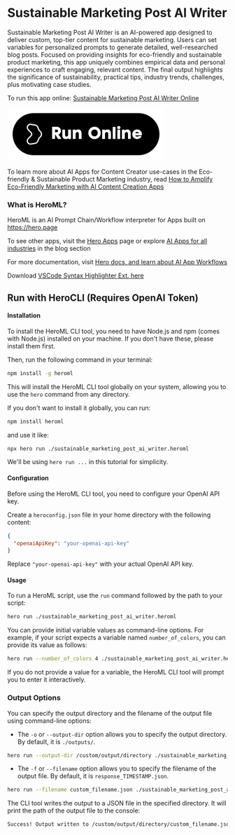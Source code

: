 # Sustainable Marketing Post AI Writer

Sustainable Marketing Post AI Writer is an AI-powered app designed to deliver custom, top-tier content for sustainable marketing. Users can set variables for personalized prompts to generate detailed, well-researched blog posts. Focused on providing insights for eco-friendly and sustainable product marketing, this app uniquely combines empirical data and personal experiences to craft engaging, relevant content. The final output highlights the significance of sustainability, practical tips, industry trends, challenges, plus motivating case studies.

To run this app online: [Sustainable Marketing Post AI Writer Online](https://hero.page/app/sustainable-marketing-post-ai-writer-ai-powered-sustainable-marketing-insights/Mc83w1TBe8MUqKmmZzsz)

[![Run Sustainable Marketing Post AI Writer Online](/assets/run.svg)](https://hero.page/app/sustainable-marketing-post-ai-writer-ai-powered-sustainable-marketing-insights/Mc83w1TBe8MUqKmmZzsz)

To learn more about AI Apps for Content Creator use-cases in the Eco-friendly & Sustainable Product Marketing industry, read [How to Amplify Eco-Friendly Marketing with AI Content Creation Apps](https://hero.page/blog/ai/eco-friendly-and-sustainable-product-marketing/how-to-amplify-eco-friendly-marketing-with-ai-content-creation-apps/170847)

### What is HeroML?
HeroML is an AI Prompt Chain/Workflow interpreter for Apps built on https://hero.page 

To see other apps, visit the [Hero Apps](https://hero.page/apps) page or explore [AI Apps for all industries](https://hero.page/blog) in the blog section

For more documentation, visit [Hero docs, and learn about AI App Workflows](https://hero.page/tutorials/introduction-to-heroml)

Download [VSCode Syntax Highlighter Ext. here](https://marketplace.visualstudio.com/items?itemName=hero-page.heroml)

## Run with HeroCLI (Requires OpenAI Token)

#### Installation

To install the HeroML CLI tool, you need to have Node.js and npm (comes with Node.js) installed on your machine. If you don't have these, please install them first. 

Then, run the following command in your terminal:

```bash
npm install -g heroml
```

This will install the HeroML CLI tool globally on your system, allowing you to use the `hero` command from any directory.

If you don't want to install it globally, you can run:

```bash
npm install heroml
```

and use it like:

```bash
npx hero run ./sustainable_marketing_post_ai_writer.heroml
```

We'll be using `hero run ...` in this tutorial for simplicity.

#### Configuration

Before using the HeroML CLI tool, you need to configure your OpenAI API key. 

Create a `heroconfig.json` file in your home directory with the following content:

```json
{
  "openaiApiKey": "your-openai-api-key"
}
```

Replace `"your-openai-api-key"` with your actual OpenAI API key.

#### Usage

To run a HeroML script, use the `run` command followed by the path to your script:

```bash
hero run ./sustainable_marketing_post_ai_writer.heroml
```

You can provide initial variable values as command-line options. For example, if your script expects a variable named `number_of_colors`, you can provide its value as follows:

```bash
hero run --number_of_colors 4 ./sustainable_marketing_post_ai_writer.heroml
```

If you do not provide a value for a variable, the HeroML CLI tool will prompt you to enter it interactively.

### Output Options

You can specify the output directory and the filename of the output file using command-line options:

- The `-o` or `--output-dir` option allows you to specify the output directory. By default, it is `./outputs/`.

```bash
hero run --output-dir /custom/output/directory ./sustainable_marketing_post_ai_writer.heroml
```

- The `-f` or `--filename` option allows you to specify the filename of the output file. By default, it is `response_TIMESTAMP.json`.

```bash
hero run --filename custom_filename.json ./sustainable_marketing_post_ai_writer.heroml
```

The CLI tool writes the output to a JSON file in the specified directory. It will print the path of the output file to the console:

```bash
Success! Output written to /custom/output/directory/custom_filename.json
```

